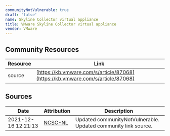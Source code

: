 ```yaml
---
communityNotVulnerable: true
draft: 'false'
name: Skyline Collector virtual appliance
title: VMware Skyline Collector virtual appliance
vendor: VMware
---
```



## Community Resources
| Resource | Link |
| --- | --- |
| source | [https://kb.vmware.com/s/article/87068](https://kb.vmware.com/s/article/87068) |


## Sources
| Date | Attribution | Description |
| --- | --- | --- |
| 2021-12-16 12:21:13 | [NCSC-NL](https://github.com/NCSC-NL/log4shell/blob/main/software/README.md) | Updated communityNotVulnerable. Updated community link source.  |
